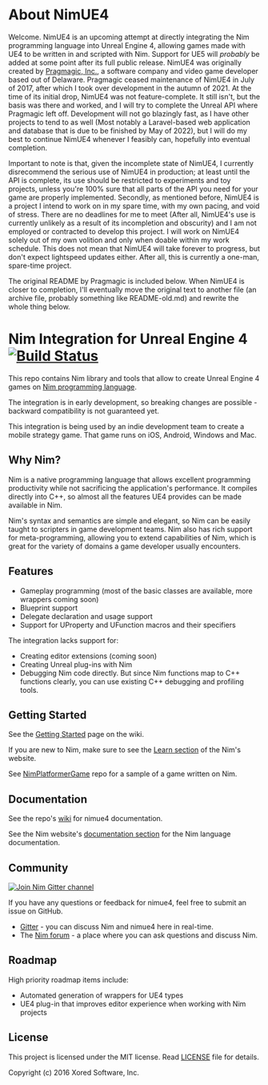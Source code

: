 # About NimUE4

Welcome. NimUE4 is an upcoming attempt at directly integrating the Nim programming language into Unreal Engine 4, allowing games made with UE4 to be written in and scripted with Nim. Support for UE5 will _probably_ be added at some point after its full public release. NimUE4 was originally created by [Pragmagic, Inc.](http://pragmagic.io/), a software company and video game developer based out of Delaware. Pragmagic ceased maintenance of NimUE4 in July of 2017, after which I took over development in the autumn of 2021. At the time of its initial drop, NimUE4 was not feature-complete. It still isn't, but the basis was there and worked, and I will try to complete the Unreal API where Pragmagic left off. Development will not go blazingly fast, as I have other projects to tend to as well (Most notably a Laravel-based web application and database that is due to be finished by May of 2022), but I will do my best to continue NimUE4 whenever I feasibly can, hopefully into eventual completion.

Important to note is that, given the incomplete state of NimUE4, I currently disrecommend the serious use of NimUE4 in production; at least until the API is complete, its use should be restricted to experiments and toy projects, unless you're 100% sure that all parts of the API you need for your game are properly implemented. Secondly, as mentioned before, NimUE4 is a project I intend to work on in my spare time, with my own pacing, and void of stress. There are no deadlines for me to meet (After all, NimUE4's use is currently unlikely as a result of its incompletion and obscurity) and I am not employed or contracted to develop this project. I will work on NimUE4 solely out of my own volition and only when doable within my work schedule. This does not mean that NimUE4 will take forever to progress, but don't expect lightspeed updates either. After all, this is currently a one-man, spare-time project.

The original README by Pragmagic is included below. When NimUE4 is closer to completion, I'll eventually move the original text to another file (an archive file, probably something like README-old.md) and rewrite the whole thing below.

# Nim Integration for Unreal Engine 4 [![Build Status](https://travis-ci.org/pragmagic/nimue4.svg?branch=master)](https://travis-ci.org/pragmagic/nimue4)

This repo contains Nim library and tools that allow to create Unreal Engine 4 games on [Nim programming language](http://nim-lang.org/).


The integration is in early development, so breaking changes are possible - backward compatibility is not guaranteed yet.


This integration is being used by an indie development team to create a mobile strategy game. That game runs on iOS, Android, Windows and Mac.

## Why Nim?

Nim is a native programming language that allows excellent programming productivity while not sacrificing the application's performance. It compiles directly into C++, so almost all the features UE4 provides can be made available in Nim.


Nim's syntax and semantics are simple and elegant, so Nim can be easily taught to scripters in game development teams. Nim also has rich support for meta-programming, allowing you to extend capabilities of Nim, which is great for the variety of domains a game developer usually encounters.

## Features

* Gameplay programming (most of the basic classes are available, more wrappers coming soon)
* Blueprint support
* Delegate declaration and usage support
* Support for UProperty and UFunction macros and their specifiers

The integration lacks support for:

* Creating editor extensions (coming soon)
* Creating Unreal plug-ins with Nim
* Debugging Nim code directly. But since Nim functions map to C++ functions clearly, you can use existing C++ debugging and profiling tools.

## Getting Started

See the [Getting Started](https://github.com/TheWitheredStriker/nimue4/wiki/Getting-Started) page on the wiki.

If you are new to Nim, make sure to see the [Learn section](http://nim-lang.org/learn.html) of the Nim's website.

See [NimPlatformerGame](https://github.com/pragmagic/NimPlatformerGame) repo for a sample of a game written on Nim.

## Documentation

See the repo's [wiki](https://github.com/TheWitheredStriker/nimue4/wiki/) for nimue4 documentation.

See the Nim website's [documentation section](http://nim-lang.org/documentation.html) for the Nim language documentation.

## Community
[![Join Nim Gitter channel](https://badges.gitter.im/Join%20Chat.svg)](https://gitter.im/nim-lang/Nim)

If you have any questions or feedback for nimue4, feel free to submit an issue on GitHub.

* [Gitter](https://gitter.im/nim-lang/Nim) - you can discuss Nim and nimue4 here in real-time.
* The [Nim forum](http://forum.nim-lang.org/) - a place where you can ask questions and discuss Nim.

## Roadmap

High priority roadmap items include:

* Automated generation of wrappers for UE4 types
* UE4 plug-in that improves editor experience when working with Nim projects

## License

This project is licensed under the MIT license. Read [LICENSE](https://github.com/TheWitheredStriker/nimue4/blob/master/LICENSE) file for details.

Copyright (c) 2016 Xored Software, Inc.
